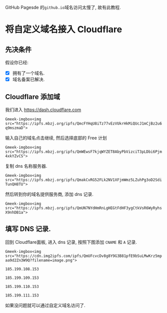 GitHub Pagesde 的`github.io`域名访问太慢了, 故有此教程.

# 将自定义域名接入 Cloudflare

## 先决条件

假设你已经:

- [x] 拥有了一个域名.
- [x] 域名备案已解决.

## Cloudflare 添加域

我们进入 https://dash.cloudflare.com

`Gmeek-imgbox<img src="https://ipfs.mbzj.org/ipfs/QmcFYHqU8iTz77vEzVUkrHkMiQUcJ1mCjBz2u6q9mszmaD">`

输入自己的域名点击继续, 然后选择底部的 Free 计划

`Gmeek-imgbox<img src="https://ipfs.mbzj.org/ipfs/QmWEwsF7kjqWYZET8AbyPbVizciT3pLDbi6Pjm4xkYZvCS">`

复制 dns 名称服务器.

`Gmeek-imgbox<img src="https://ipfs.mbzj.org/ipfs/QmakCvRG52FLk2NV1XFjmWmz5LZuhPg3oD2SdiTunQH8TU">`

然后转到你的域名提供服务商, 添加 dns 记录.

`Gmeek-imgbox<img src="https://ipfs.mbzj.org/ipfs/QmUN7NYdHmRnLgHEGtFdHF3ygCtkVsR6WyRyhsX9nhDB1a">`

## 填写 DNS 记录.

回到 Cloudflare面板, 进入 dns 记录, 按照下图添加 `CNAME` 和 `A` 记录.

`Gmeek-imgbox<img src="https://cdn.img2ipfs.com/ipfs/QmUFcvcDv8g8Y9G3B81pfE9bSuLMwKrz5mpaa9d2Zn3W9Q?filename=image.png">`

```
185.199.108.153

185.199.109.153

185.199.110.153

185.199.111.153
```

<!--  注释块
# 进入 Github 的 Pages 设置自定义域名

![](https://ipfs.mbzj.org/ipfs/QmYfvg3jyxVCusmyicJVGQEyXhTfdVJTatotxVHRRqqE9K)

`Gmeek-imgbox<img src="https://ipfs.mbzj.org/ipfs/QmYfvg3jyxVCusmyicJVGQEyXhTfdVJTatotxVHRRqqE9K">`

填写 Save 之后会提示你等待一会

![](https://ipfs.mbzj.org/ipfs/QmYtbdp1WTLPgVdVXJvS5hJCwmUSqN3qCNX3tNjUiCmYv)

`Gmeek-imgbox<img src="https://ipfs.mbzj.org/ipfs/QmYtbdp1WTLPgVdVXJvS5hJCwmUSqN3qCNX3tNjUiCDmYv">`
-->

如果没问题就可以通过自定义域名访问了.
